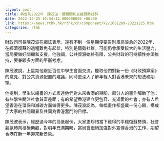 ```yaml
---
layout: post
title: 將告別2022年　陳茂波：續關顧和支援弱勢社群
date: 2022-12-25 10:54:12.000000000 +08:00
link: https://news.rthk.hk/rthk/ch/component/k2/1681289-20221225.htm
categories: rthk
---
```


財政司司長陳茂波在網誌表示，還有不到一個星期便要告别風高浪急的2022年，在經濟復蘇的過程難免有起伏，特別是弱勢社群，可能仍會承受較大的生活壓力，當局要做好關顧和支援。他強調，公共資源始終有限，公共財政的可持續性亦須維持，要兼顧多方面的平衡考慮。

陳茂波說，上星期他跟近百位中學生會面交流，聽取他們對新一份《財政預算案》的意見、對公共資源配置的建議，同時更深入了解年輕人對香港未來的想法和期望。

他提到，學生以繪畫的方式表達他們對未來香港的期盼，部分人的畫作觸動了他：有些學生關注社會貧富差距；有的希望香港建立更包容、充滿愛的社會；亦有人希望香港在環保和減碳方面做得更多。陳茂波認為，每幅畫作都盛載一份心願，構成了大家的共同願景及共同為香港奮鬥的目標。

陳茂波表示，經歷過今年的高低起伏，大家更珍惜當下難得的平穩復蘇勢頭，社會氣氛轉向積極樂觀，對明年充滿期盼，當局會繼續加強對外宣傳香港的工作，期望香港在新一年迎來新景象。
